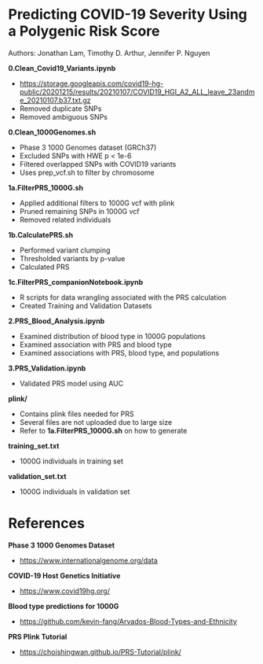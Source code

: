 # Predicting COVID-19 Severity Using a Polygenic Risk Score

Authors: Jonathan Lam, Timothy D. Arthur, Jennifer P. Nguyen

<b> 0.Clean_Covid19_Variants.ipynb </b>
- https://storage.googleapis.com/covid19-hg-public/20201215/results/20210107/COVID19_HGI_A2_ALL_leave_23andme_20210107.b37.txt.gz
- Removed duplicate SNPs
- Removed ambiguous SNPs

<b> 0.Clean_1000Genomes.sh </b>
- Phase 3 1000 Genomes dataset (GRCh37)
- Excluded SNPs with HWE p < 1e-6
- Filtered overlapped SNPs with COVID19 variants
- Uses prep_vcf.sh to filter by chromosome

<b> 1a.FilterPRS_1000G.sh </b>
- Applied additional filters to 1000G vcf with plink
- Pruned remaining SNPs in 1000G vcf 
- Removed related individuals
  
<b> 1b.CalculatePRS.sh </b>
- Performed variant clumping
- Thresholded variants by p-value
- Calculated PRS
  
<b> 1c.FilterPRS_companionNotebook.ipynb </b>
- R scripts for data wrangling associated with the PRS calculation
- Created Training and Validation Datasets

<b> 2.PRS_Blood_Analysis.ipynb </b>
- Examined distribution of blood type in 1000G populations
- Examined association with PRS and blood type
- Examined associations with PRS, blood type, and populations

<b> 3.PRS_Validation.ipynb </b>
- Validated PRS model using AUC

<b> plink/ </b>
- Contains plink files needed for PRS
- Several files are not uploaded due to large size
- Refer to <b>1a.FilterPRS_1000G.sh</b> on how to generate

<b> training_set.txt </b>
- 1000G individuals in training set

<b> validation_set.txt </b>
- 1000G individuals in validation set

# References
<b> Phase 3 1000 Genomes Dataset </b>
- https://www.internationalgenome.org/data

<b> COVID-19 Host Genetics Initiative </b> 
- https://www.covid19hg.org/

<b> Blood type predictions for 1000G </b>
- https://github.com/kevin-fang/Arvados-Blood-Types-and-Ethnicity

<b> PRS Plink Tutorial </b> 
- https://choishingwan.github.io/PRS-Tutorial/plink/
